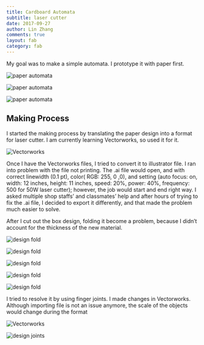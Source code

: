 ```yaml
---
title: Cardboard Automata
subtitle: laser cutter
date: 2017-09-27
author: Lin Zhang
comments: true
layout: fab
category: fab
---
```


My goal was to make a simple automata. I prototype it with paper first.

![paper automata](https://github.com/linzhangcs/linzhangcs.github.io/blob/master/img/fab/automata/mario.png?raw=true)

![paper automata](https://github.com/linzhangcs/linzhangcs.github.io/blob/master/img/fab/automata/IMG_3793.JPG?raw=true)

![paper automata](https://github.com/linzhangcs/linzhangcs.github.io/blob/master/img/fab/automata/IMG_3757.JPG?raw=true)

## Making Process

I started the making process by translating the paper design into a format for laser cutter. I am currently learning Vectorworks, so used it for it.

![Vectorworks](https://github.com/linzhangcs/linzhangcs.github.io/blob/master/img/fab/automata/vectorworks.png?raw=true)

Once I have the Vectorworks files, I tried to convert it to illustrator file. I ran into problem with the file not printing. The .ai file would open, and with correct linewidth (0.1 pt), color( RGB: 255, 0 ,0), and setting (auto focus: on, width: 12 inches, height: 11 inches, speed: 20%, power: 40%, frequency: 500 for 50W laser cutter); however, the job would start and end right way. I asked multiple shop staffs’ and classmates’ help and after hours of trying to fix the .ai file, I decided to export it differently, and that made the problem much easier to solve.

After I cut out the box design, folding it become a problem, because I didn’t account for the thickness of the new material.

![design fold](https://github.com/linzhangcs/linzhangcs.github.io/blob/master/img/fab/automata/IMG_3789.JPG?raw=true)

![design fold](https://github.com/linzhangcs/linzhangcs.github.io/blob/master/img/fab/automata/IMG_3811.JPG?raw=true)

![design fold](https://github.com/linzhangcs/linzhangcs.github.io/blob/master/img/fab/automata/IMG_3815.JPG?raw=true)

![design fold](https://github.com/linzhangcs/linzhangcs.github.io/blob/master/img/fab/automata/IMG_3816.JPG?raw=true)

![design fold](https://github.com/linzhangcs/linzhangcs.github.io/blob/master/img/fab/automata/IMG_3817.JPG?raw=true)

I tried to resolve it by using finger joints. I made changes in Vectorworks. Although importing file is not an issue anymore, the scale of the objects would change during the format

![Vectorworks](https://github.com/linzhangcs/linzhangcs.github.io/blob/master/img/fab/automata/vectorworks2.png?raw=true)

![design joints](https://github.com/linzhangcs/linzhangcs.github.io/blob/master/img/fab/automata/IMG_3765.JPG?raw=true)
